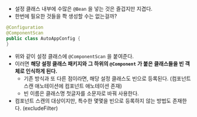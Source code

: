 - 설정 클래스 내부에 수많은 `@Bean` 을 넣는 것은 즐겁지만 지겹다.
- 한번에 필요한 것들을 쫙 생성할 수는 없는걸까?

```java
@Configuration
@ComponentScan
public class AutoAppConfig {
}
```

- 위와 같이 설정 클래스에 `@ComponentScan` 을 붙여준다.
- 이러면 **해당 설정 클래스 패키지와 그 하위의 `@Component` 가 붙은 클래스들을 빈 객체로 인식하게 된다.**
    - 기존 방식과 또 다른 점이라면, 해당 설정 클래스도 빈으로 등록된다. (컴포넌트 스캔 애노테이션에 컴포넌트 애노테이션 존재)
    - 빈 이름은 클래스명 첫글자를 소문자로 바꿔 사용한다.
- 컴포넌트 스캔의 대상이지만, 특수한 몇몇을 빈으로 등록하지 않는 방법도 존재한다. (excludeFilter)